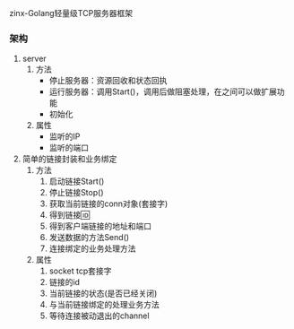 zinx-Golang轻量级TCP服务器框架


### 架构
1. server
   1. 方法
       - 停止服务器：资源回收和状态回执
       - 运行服务器：调用Start()，调用后做阻塞处理，在之间可以做扩展功能
       - 初始化
   2. 属性
       - 监听的IP
       - 监听的端口
2. 简单的链接封装和业务绑定
    1. 方法
       1. 启动链接Start()
       2. 停止链接Stop()
       3. 获取当前链接的conn对象(套接字)
       4. 得到链接🆔
       5. 得到客户端链接的地址和端口
       6. 发送数据的方法Send()
       7. 连接绑定的业务处理方法
   2. 属性
       1. socket tcp套接字
       2. 链接的id
       3. 当前链接的状态(是否已经关闭)
       4. 与当前链接绑定的处理业务方法
       5. 等待连接被动退出的channel